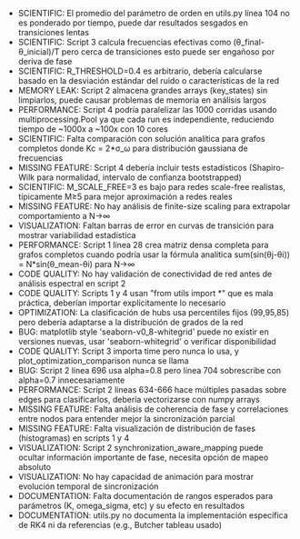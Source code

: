 - SCIENTIFIC: El promedio del parámetro de orden en utils.py línea 104 no es ponderado por tiempo, puede dar resultados sesgados en transiciones lentas
- SCIENTIFIC: Script 3 calcula frecuencias efectivas como (θ_final-θ_inicial)/T pero cerca de transiciones esto puede ser engañoso por deriva de fase
- SCIENTIFIC: R_THRESHOLD=0.4 es arbitrario, debería calcularse basado en la desviación estándar del ruido o características de la red
- MEMORY LEAK: Script 2 almacena grandes arrays (key_states) sin limpiarlos, puede causar problemas de memoria en análisis largos
- PERFORMANCE: Script 4 podría paralelizar las 1000 corridas usando multiprocessing.Pool ya que cada run es independiente, reduciendo tiempo de ~1000x a ~100x con 10 cores
- SCIENTIFIC: Falta comparación con solución analítica para grafos completos donde Kc = 2*σ_ω para distribución gaussiana de frecuencias
- MISSING FEATURE: Script 4 debería incluir tests estadísticos (Shapiro-Wilk para normalidad, intervalo de confianza bootstrapped)
- SCIENTIFIC: M_SCALE_FREE=3 es bajo para redes scale-free realistas, típicamente M≥5 para mejor aproximación a redes reales
- MISSING FEATURE: No hay análisis de finite-size scaling para extrapolar comportamiento a N→∞
- VISUALIZATION: Faltan barras de error en curvas de transición para mostrar variabilidad estadística
- PERFORMANCE: Script 1 línea 28 crea matriz densa completa para grafos completos cuando podría usar la fórmula analítica sum(sin(θj-θi)) = N*sin(θ_mean-θi) para N→∞
- CODE QUALITY: No hay validación de conectividad de red antes de análisis espectral en script 2
- CODE QUALITY: Scripts 1 y 4 usan "from utils import *" que es mala práctica, deberían importar explícitamente lo necesario
- OPTIMIZATION: La clasificación de hubs usa percentiles fijos (99,95,85) pero debería adaptarse a la distribución de grados de la red
- BUG: matplotlib style 'seaborn-v0_8-whitegrid' puede no existir en versiones nuevas, usar 'seaborn-whitegrid' o verificar disponibilidad
- CODE QUALITY: Script 3 importa time pero nunca lo usa, y plot_optimization_comparison nunca se llama
- BUG: Script 2 línea 696 usa alpha=0.8 pero línea 704 sobrescribe con alpha=0.7 innecesariamente
- PERFORMANCE: Script 2 líneas 634-666 hace múltiples pasadas sobre edges para clasificarlos, debería vectorizarse con numpy arrays
- MISSING FEATURE: Falta análisis de coherencia de fase y correlaciones entre nodos para entender mejor la sincronización parcial
- MISSING FEATURE: Falta visualización de distribución de fases (histogramas) en scripts 1 y 4
- VISUALIZATION: Script 2 synchronization_aware_mapping puede ocultar información importante de fase, necesita opción de mapeo absoluto
- VISUALIZATION: No hay capacidad de animación para mostrar evolución temporal de sincronización
- DOCUMENTATION: Falta documentación de rangos esperados para parámetros (K, omega_sigma, etc) y su efecto en resultados
- DOCUMENTATION: utils.py no documenta la implementación específica de RK4 ni da referencias (e.g., Butcher tableau usado)